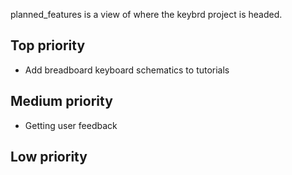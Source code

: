planned_features is a view of where the keybrd project is headed.

Top priority
------------
* Add breadboard keyboard schematics to tutorials

Medium priority
---------------
* Getting user feedback

Low priority
------------
